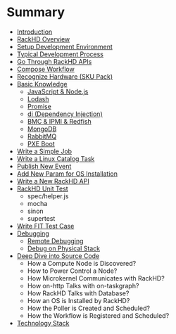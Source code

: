 # Summary

* [Introduction](README.md)
* [RackHD Overview](rackhd-overview.md)
* [Setup Development Environment](chapter1.md)
* [Typical Development Process](typical-development-process.md)
* [Go Through RackHD APIs](go-through-rackhd-apis.md)
* [Compose Workflow](compose-workflow.md)
* [Recognize Hardware \(SKU Pack\)](recognize-hardware-sku-pack.md)
* [Basic Knowledge](basic-knowledge.md)
  * [JavaScript & Node.js](basic-knowledge/javascript-and-nodejs.md)
  * [Lodash](basic-knowledge/lodash.md)
  * [Promise](basic-knowledge/promise.md)
  * [di \(Dependency Injection\)](basic-knowledge/di-dependency-injection.md)
  * [BMC & IPMI & Redfish](basic-knowledge/bmc-and-ipmi.md)
  * [MongoDB](basic-knowledge/mongodb.md)
  * [RabbitMQ](basic-knowledge/rabbitmq.md)
  * [PXE Boot](unit-testing/pxe-boot.md)
* [Write a Simple Job](write-a-simple-job.md)
* [Write a Linux Catalog Task](write-a-linux-catalog-job.md)
* [Publish New Event](publish-new-event.md)
* [Add New Param for OS Installation](add-new-param-for-os-installation.md)
* [Write a New RackHD API](write-a-new-rackhd-api.md)
* [RackHD Unit Test](unit-testing.md)
  * spec/helper.js
  * mocha
  * sinon
  * supertest
* [Write FIT Test Case](write-fit-test-case.md)
* [Debugging](debugging.md)
  * [Remote Debugging](debugging/remote-debugging.md)
  * [Debug on Physical Stack](debugging/debug-on-physical-stack.md)
* [Deep Dive into Source Code](deep-dive-into-source-code.md)
  * How a Compute Node is Discovered?
  * How to Power Control a Node?
  * How Microkernel Communicates with RackHD?
  * How on-http Talks with on-taskgraph?
  * How RackHD Talks with Database?
  * How an OS is Installed by RackHD?
  * How the Poller is Created and Scheduled?
  * How the Workflow is Registered and Scheduled?
* [Technology Stack](technology-stack.md)

